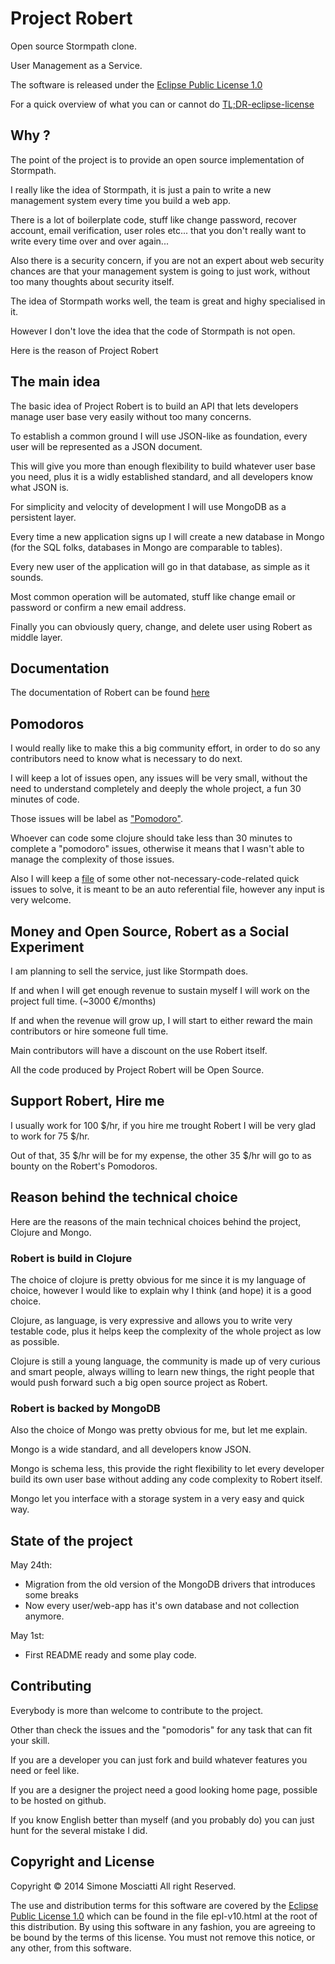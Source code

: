 # Project Robert

Open source Stormpath clone.

User Management as a Service.

The software is released under the [Eclipse Public License 1.0]

For a quick overview of what you can or cannot do [TL;DR-eclipse-license]

## Why ?

The point of the project is to provide an open source implementation of Stormpath.

I really like the idea of Stormpath, it is just a pain to write a new management system every time you build a web app.

There is a lot of boilerplate code, stuff like change password, recover account, email verification, user roles etc... that you don't really want to write every time over and over again...

Also there is a security concern, if you are not an expert about web security chances are that your management system is going to just work, without too many thoughts about security itself.

The idea of Stormpath works well, the team is great and highy specialised in it.

However I don't love the idea that the code of Stormpath is not open.

Here is the reason of Project Robert

## The main idea

The basic idea of Project Robert is to build an API that lets developers manage user base very easily without too many concerns.

To establish a common ground I will use JSON-like as foundation, every user will be represented as a JSON document.

This will give you more than enough flexibility to build whatever user base you need, plus it is a widly established standard, and all developers know what JSON is.

For simplicity and velocity of development I will use MongoDB as a persistent layer.

Every time a new application signs up I will create a new database in Mongo (for the SQL folks, databases in Mongo are comparable to tables).

Every new user of the application will go in that database, as simple as it sounds.

Most common operation will be automated, stuff like change email or password or confirm a new email address.

Finally you can obviously query, change, and delete user using Robert as middle layer.

## Documentation

The documentation of Robert can be found [here][doc]

## Pomodoros

I would really like to make this a big community effort, in order to do so any contributors need to know what is necessary to do next.

I will keep a lot of issues open, any issues will be very small, without the need to understand completely and deeply the whole project, a fun 30 minutes of code.

Those issues will be label as ["Pomodoro"][pomodoro].

Whoever can code some clojure should take less than 30 minutes to complete a "pomodoro" issues, otherwise it means that I wasn't able to manage the complexity of those issues.

Also I will keep a [file][pomodoro-file] of some other not-necessary-code-related quick issues to solve, it is meant to be an auto referential file, however any input is very welcome.

## Money and Open Source, Robert as a Social Experiment

I am planning to sell the service, just like Stormpath does.

If and when I will get enough revenue to sustain myself I will work on the project full time. (~3000 €/months)

If and when the revenue will grow up, I will start to either reward the main contributors or hire someone full time.

Main contributors will have a discount on the use Robert itself.

All the code produced by Project Robert will be Open Source.

## Support Robert, Hire me

I usually work for 100 $/hr, if you hire me trought Robert I will be very glad to work for 75 $/hr.

Out of that, 35 $/hr will be for my expense, the other 35 $/hr will go to as bounty on the Robert's Pomodoros.

## Reason behind the technical choice

Here are the reasons of the main technical choices behind the project, Clojure and Mongo.

### Robert is build in Clojure

The choice of clojure is pretty obvious for me since it is my language of choice, however I would like to explain why I think (and hope) it is a good choice.

Clojure, as language, is very expressive and allows you to write very testable code, plus it helps keep the complexity of the whole project as low as possible.

Clojure is still a young language, the community is made up of very curious and smart people, always willing to learn new things, the right people that would push forward such a big open source project as Robert.

### Robert is backed by MongoDB

Also the choice of Mongo was pretty obvious for me, but let me explain.

Mongo is a wide standard, and all developers know JSON.

Mongo is schema less, this provide the right flexibility to let every developer build its own user base without adding any code complexity to Robert itself.

Mongo let you interface with a storage system in a very easy and quick way.

## State of the project

May 24th:
* Migration from the old version of the MongoDB drivers that introduces some breaks
* Now every user/web-app has it's own database and not collection anymore.

May 1st:
* First README ready and some play code.

## Contributing

Everybody is more than welcome to contribute to the project.

Other than check the issues and the "pomodoris" for any task that can fit your skill.

If you are a developer you can just fork and build whatever features you need or feel like.

If you are a designer the project need a good looking home page, possible to be hosted on github.

If you know English better than myself (and you probably do) you can just hunt for the several mistake I did.

## Copyright and License

Copyright © 2014 Simone Mosciatti All right Reserved.

The use and distribution terms for this software are covered by the [Eclipse Public License 1.0] which can be found in the file epl-v10.html at the root of this distribution. By using this software in any fashion, you are agreeing to be bound by the terms of this license. You must not remove this notice, or any other, from this software.

[Eclipse Public License 1.0]: http://opensource.org/licenses/eclipse-1.0.php
[TL;DR-eclipse-license]: https://www.tldrlegal.com/l/epl
[pomodoro]: https://github.com/ProjectRobert/robert/issues?labels=Pomodoro&page=1&state=open
[pomodoro-file]: https://github.com/ProjectRobert/robert/blob/master/pomodoro.md
[doc]: http://docs.robert9.apiary.io/
